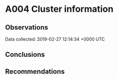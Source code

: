# A004 Cluster information #

## Observations ##
Data collected: 2019-02-27 12:14:34 +0000 UTC  



## Conclusions ##


## Recommendations ##

